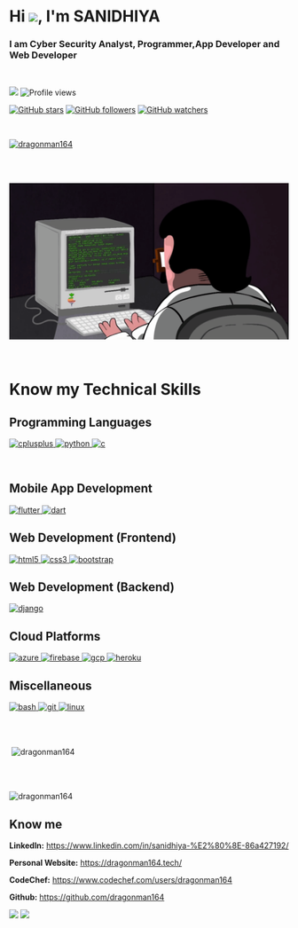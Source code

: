 # Hi  <img src="https://media.giphy.com/media/hvRJCLFzcasrR4ia7z/giphy.gif" width="25px">, I'm SANIDHIYA</h1>
### I am Cyber Security Analyst, Programmer,App Developer and Web Developer</h2>

<br>

![](https://visitor-badge.glitch.me/badge?page_id=dragonman164) ![Profile views](https://gpvc.arturio.dev/dragonman164) 
 
 
 [![GitHub stars](https://img.shields.io/github/stars/Naereen/StrapDown.js.svg?style=social&label=Star&maxAge=2592000)](https://GitHub.com/dragonman164/StrapDown.js/stargazers/) [![GitHub followers](https://img.shields.io/github/followers/Naereen.svg?style=social&label=Follow&maxAge=2592000)](https://github.com/dragonman164?tab=followers) [![GitHub watchers](https://img.shields.io/github/watchers/Naereen/StrapDown.js.svg?style=social&label=Watch&maxAge=2592000)](https://GitHub.com/dragonman164/StrapDown.js/watchers/) 





<br>


 <a href="https://github.com/ryo-ma/github-profile-trophy"><img src="https://github-profile-trophy.vercel.app/?username=dragonman164" alt="dragonman164" /></a>
 

 <br>
 <br>

 ![](programming.gif)


<br>


<h1> Know my Technical Skills

<h2 align="left">Programming Languages</h2>

</a> <a href="https://www.w3schools.com/cpp/" target="_blank"> <img src="https://devicons.github.io/devicon/devicon.git/icons/cplusplus/cplusplus-original.svg" alt="cplusplus" width="40" height="40"/> </a> </a> <a href="https://www.python.org" target="_blank"> <img src="https://devicons.github.io/devicon/devicon.git/icons/python/python-original.svg" alt="python" width="40" height="40"/> </a> <a href="https://www.cprogramming.com/" target="_blank"> <img src="https://devicons.github.io/devicon/devicon.git/icons/c/c-original.svg" alt="c" width="40" height="40"/> </a>

<br>

<h2 align="left">Mobile App Development</h2>


<a href="https://flutter.dev" target="_blank"> <img src="https://www.vectorlogo.zone/logos/flutterio/flutterio-icon.svg" alt="flutter" width="40" height="40"/> </a> <a href="https://dart.dev" target="_blank"> <img src="https://www.vectorlogo.zone/logos/dartlang/dartlang-icon.svg" alt="dart" width="40" height="40"/> </a> 

<h2 align="left">Web Development (Frontend)</h2>
<a href="https://www.w3.org/html/" target="_blank"> <img src="https://devicons.github.io/devicon/devicon.git/icons/html5/html5-original-wordmark.svg" alt="html5" width="40" height="40"/> </a> <a href="https://www.w3schools.com/css/" target="_blank"> <img src="https://devicons.github.io/devicon/devicon.git/icons/css3/css3-original-wordmark.svg" alt="css3" width="40" height="40"/> </a>
<a href="https://getbootstrap.com" target="_blank"> <img src="https://devicons.github.io/devicon/devicon.git/icons/bootstrap/bootstrap-plain.svg" alt="bootstrap" width="40" height="40"/> </a>

<br>

<h2 align="left">Web Development (Backend)</h2>
<a href="https://www.djangoproject.com/" target="_blank"> <img src="https://devicons.github.io/devicon/devicon.git/icons/django/django-original.svg" alt="django" width="40" height="40"/> </a> 

<br>

<h2 align="left">Cloud Platforms</h2>

<a href="https://azure.microsoft.com/en-in/" target="_blank"> <img src="https://www.vectorlogo.zone/logos/microsoft_azure/microsoft_azure-icon.svg" alt="azure" width="40" height="40"/> </a><a href="https://firebase.google.com/" target="_blank"> <img src="https://www.vectorlogo.zone/logos/firebase/firebase-icon.svg" alt="firebase" width="40" height="40"/> </a>  <a href="https://cloud.google.com" target="_blank"> <img src="https://www.vectorlogo.zone/logos/google_cloud/google_cloud-icon.svg" alt="gcp" width="40" height="40"/> </a>  <a href="https://heroku.com" target="_blank"> <img src="https://www.vectorlogo.zone/logos/heroku/heroku-icon.svg" alt="heroku" width="40" height="40"/> </a>  


<h2 align="left">Miscellaneous</h2>
<p align="left"> <a href="https://www.gnu.org/software/bash/" target="_blank"> <img src="https://www.vectorlogo.zone/logos/gnu_bash/gnu_bash-icon.svg" alt="bash" width="40" height="40"/> </a>     <a href="https://git-scm.com/" target="_blank"> <img src="https://www.vectorlogo.zone/logos/git-scm/git-scm-icon.svg" alt="git" width="40" height="40"/> </a><a href="https://www.linux.org/" target="_blank"> <img src="https://devicons.github.io/devicon/devicon.git/icons/linux/linux-original.svg" alt="linux" width="40" height="40"/></a>  </p>


<br><br>






<p>&nbsp;<img align="center" src="https://github-readme-stats.vercel.app/api?username=dragonman164&show_icons=true&locale=en&theme=radical" alt="dragonman164" /></p>

<br>
<br>

<p><img align="center" src="https://github-readme-streak-stats.herokuapp.com/?user=dragonman164&theme=radical" alt="dragonman164" /></p>


<h2 align="left">Know me</h2>

<strong>LinkedIn:</strong> https://www.linkedin.com/in/sanidhiya-%E2%80%8E-86a427192/


<strong>Personal Website:</strong> https://dragonman164.tech/

<strong>CodeChef:</strong> https://www.codechef.com/users/dragonman164

<strong>Github:</strong> https://github.com/dragonman164


![](http://ForTheBadge.com/images/badges/built-by-developers.svg)    ![](http://ForTheBadge.com/images/badges/built-with-love.svg)
